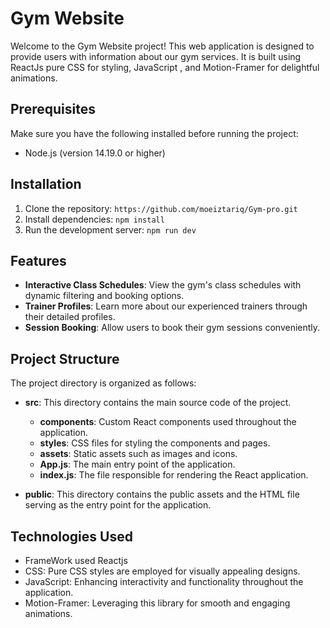 # Gym Website

Welcome to the Gym Website project! This web application is designed to provide users with information about our gym services. It is built using ReactJs pure CSS for styling, JavaScript , and Motion-Framer for delightful animations.

## Prerequisites

Make sure you have the following installed before running the project:

- Node.js (version 14.19.0 or higher)

## Installation

1. Clone the repository: `https://github.com/moeiztariq/Gym-pro.git`
2. Install dependencies: `npm install`
3. Run the development server: `npm run dev`

## Features

- **Interactive Class Schedules**: View the gym's class schedules with dynamic filtering and booking options.
- **Trainer Profiles**: Learn more about our experienced trainers through their detailed profiles.
- **Session Booking**: Allow users to book their gym sessions conveniently.

## Project Structure

The project directory is organized as follows:

- **src**: This directory contains the main source code of the project.

  - **components**: Custom React components used throughout the application.
  - **styles**: CSS files for styling the components and pages.
  - **assets**: Static assets such as images and icons.
  - **App.js**: The main entry point of the application.
  - **index.js**: The file responsible for rendering the React application.

- **public**: This directory contains the public assets and the HTML file serving as the entry point for the application.

## Technologies Used

- FrameWork used Reactjs
- CSS: Pure CSS styles are employed for visually appealing designs.
- JavaScript: Enhancing interactivity and functionality throughout the application.
- Motion-Framer: Leveraging this library for smooth and engaging animations.
